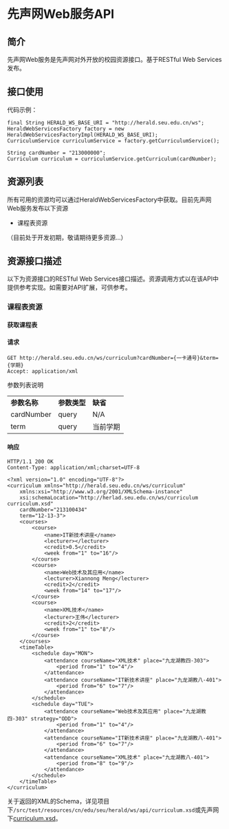 先声网Web服务API
==============
简介
---
先声网Web服务是先声网对外开放的校园资源接口。基于RESTful Web Services发布。

接口使用
-------
代码示例：

    final String HERALD_WS_BASE_URI = "http://herald.seu.edu.cn/ws";
    HeraldWebServicesFactory factory = new HeraldWebServicesFactoryImpl(HERALD_WS_BASE_URI);
    CurriculumService curriculumService = factory.getCurriculumService();
    
    String cardNumber = "213000000";
    Curriculum curriculum = curriculumService.getCurriculum(cardNumber);

资源列表
-------
所有可用的资源均可以通过HeraldWebServicesFactory中获取。目前先声网Web服务发布以下资源

* 课程表资源

（目前处于开发初期，敬请期待更多资源…）

资源接口描述
----------
以下为资源接口的RESTful Web Services接口描述。资源调用方式以在该API中提供参考实现。如需要对API扩展，可供参考。

### 课程表资源
#### 获取课程表
#### 请求

    GET http://herald.seu.edu.cn/ws/curriculum?cardNumber={一卡通号}&term={学期}
    Accept: application/xml

参数列表说明

<table width="100%">
    <tr>
        <td><b>参数名称</b></td>
        <td><b>参数类型</b></td>
        <td><b>缺省</b></td>
    </tr>
    <tr>
        <td>cardNumber</td>
        <td>query</td>
        <td>N/A</td>
    </tr>
    <tr>
        <td>term</td>
        <td>query</td>
        <td>当前学期</td>
    </tr>
</table>

#### 响应

    HTTP/1.1 200 OK
    Content-Type: application/xml;charset=UTF-8
    
    <?xml version="1.0" encoding="UTF-8"?>
    <curriculum xmlns="http://herald.seu.edu.cn/ws/curriculum"
        xmlns:xsi="http://www.w3.org/2001/XMLSchema-instance"
        xsi:schemaLocation="http://herlad.seu.edu.cn/ws/curriculum curriculum.xsd"
        cardNumber="213100434"
        term="12-13-3">
        <courses>
            <course>
                <name>IT新技术讲座</name>
                <lecturer></lecturer>
                <credit>0.5</credit>
                <week from="1" to="16"/>
            </course>
            <course>
                <name>Web技术及其应用</name>
                <lecturer>Xiannong Meng</lecturer>
                <credit>2</credit>
                <week from="14" to="17"/>
            </course>
            <course>
                <name>XML技术</name>
                <lecturer>王伟</lecturer>
                <credit>2</credit>
                <week from="1" to="8"/>
            </course>
        </courses>
        <timeTable>
            <schedule day="MON">
                <attendance courseName="XML技术" place="九龙湖教四-303">
                    <period from="1" to="4"/>
                </attendance>
                <attendance courseName="IT新技术讲座" place="九龙湖教八-401">
                    <period from="6" to="7"/>
                </attendance>
            </schedule>
            <schedule day="TUE">
                <attendance courseName="Web技术及其应用" place="九龙湖教四-303" strategy="ODD">
                    <period from="1" to="4"/>
                </attendance>
                <attendance courseName="IT新技术讲座" place="九龙湖教八-401">
                    <period from="6" to="7"/>
                </attendance>
                <attendance courseName="XML技术" place="九龙湖教八-401">
                    <period from="8" to="9"/>
                </attendance>
            </schedule>
        </timeTable>
    </curriculum>

关于返回的XML的Schema，详见项目下```/src/test/resources/cn/edu/seu/herald/ws/api/curriculum.xsd```或先声网下[curriculum.xsd](http://herald.seu.edu.cn/ws/curriculum.xsd)。
